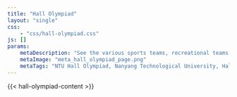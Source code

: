 ```yaml
---
title: "Hall Olympiad"
layout: "single"
css: 
    - "css/hall-olympiad.css"
js: []
params:
    metaDescription: "See the various sports teams, recreational teams and cultural groups in Hall 3."
    metaImage: "meta_hall_olympiad_page.png"
    metaTags: "NTU Hall Olympiad, Nanyang Technological University, Hall Olympiad, Inter-Hall Games, Inter-Hall Dance Competition, Sports Teams NTU, Recreational Teams NTU, Cultural Groups NTU, Badminton NTU, Basketball NTU, Floorball NTU, Football NTU, Frisbee NTU, Netball NTU, Road Relay NTU, Sepak Takraw NTU, Softball NTU, Squash NTU, Swimming NTU, Table Tennis NTU, Tennis NTU, Track NTU, Touch Rugby NTU, Volleyball NTU, Water Polo NTU, Carrom NTU, Chess NTU, Contract Bridge NTU, Snooker NTU, Boggle NTU, Scrabble NTU, Darts NTU, Weiqi NTU, Othello NTU, Absolut3 NTU, Jamband NTU, Vipers NTU, NTU Student Events"
---
```


{{< hall-olympiad-content >}}
